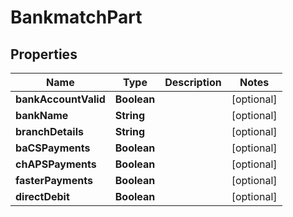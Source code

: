 
# BankmatchPart

## Properties
Name | Type | Description | Notes
------------ | ------------- | ------------- | -------------
**bankAccountValid** | **Boolean** |  |  [optional]
**bankName** | **String** |  |  [optional]
**branchDetails** | **String** |  |  [optional]
**baCSPayments** | **Boolean** |  |  [optional]
**chAPSPayments** | **Boolean** |  |  [optional]
**fasterPayments** | **Boolean** |  |  [optional]
**directDebit** | **Boolean** |  |  [optional]



